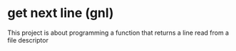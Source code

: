 # get next line (gnl)
This project is about programming a function that returns a line read from a file descriptor
